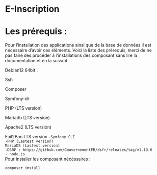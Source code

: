 # E-Inscription

# Les prérequis : 
Pour l’installation des applications ainsi que de la base de données il est nécessaire d’avoir ces éléments. Voici la liste des prérequis, merci de ne pas faire des procéder à l’installations des composant sans lire la documentation et en la suivant. 

Debian12 64bit : 

Ssh 

Composer 

Symfony-cli 

PHP (LTS version) 

Mariadb (LTS version) 

Apache2 (LTS version) 

Fail2Ban LTS version 
`-Symfony CLI` <br>
`-PHP (Lastest version)` <br>
`MariaDB (Lastest version)`<br>
`-DSRF : https://github.com/GouvernementFR/dsfr/releases/tag/v1.13.0` <br>
`- node.js` <br>
Pour installer les composant nécéssaires :

`composer install`
